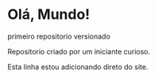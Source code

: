 # Olá, Mundo!
 primeiro repositorio versionado

Repositorio criado por um iniciante curioso.

Esta linha estou adicionando direto do site.
